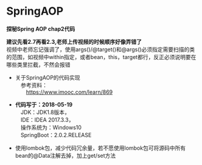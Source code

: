 # SpringAOP
**探秘Spring AOP chap2代码**<br/>

**建议先看2.7再看2.3,老师上传视频的时候顺序好像弄错了**<br/>
视频中老师忘记强调了，使用args()/@target()和@args()必须指定需要扫描的类的范围，如视频中within指定，或者bean，this，target都行，反正必须说明要在哪些类里拦截，不然会报错<br/>

- 关于SpringAOP的代码实现<br/>
&emsp;参考资料：<br/>
&emsp;&emsp;https://www.imooc.com/learn/869<br/>

- **代码写于：2018-05-19**<br/>
  &emsp;JDK：JDK1.8版本，<br/>
  &emsp;IDE：IDEA 2017.3.3，<br/>
  &emsp;操作系统为：Windows10<br/>
  &emsp;SpringBoot：2.0.2.RELEASE<br/>
  
- 使用lombok包，减少代码冗余量，若不愿使用lombok包可将源码中所有bean的@Data注解去掉，加上get/set方法<br/>
